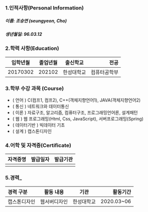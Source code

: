 ### 1.__인적사항(Personal Information)__

##### 이름: 조승연 (seungyeon, Cho)
##### 생년월일: 96.03.12

### 2.__학력 사항(Education)__

|  <center>입학년월 </center> |  <center>졸업년월 </center>  |  <center>출신학교</center> | 전공 |
|:--------|:--------:|:--------:|--------:|
| <center>20170302</center> | <center>202102</center> | <center>한성대학교 </center> |<center>컴퓨터공학부 </center>  |


### 3.__학부 수강 과목 (Course)__

* ( 언어 ) C(컴프1, 컴프2), C++(객체지향언어1), JAVA(객체지향언어2)
* ( 통신 ) 네트워크와 데이터통신
* ( 이론 ) 자료구조, 알고리즘, 컴퓨터구조, 프로그래밍언어론, 설계패턴
* ( 웹 ) 웹 프로그래밍(Html, Css, JavaScript), 서버프로그래밍(Spring)
* ( 데이터기반 ) 빅데이터 기초
* ( 설계 ) 캡스톤디자인

### 4.__어학 및 자격증(Certificate)__

| 자격증명 | 발급일자 | 발급기관 |
|:----|:----:|----:|
|  |  |  |

### 5.__경력___ 

| 경력 구분 | 활동 내용 | 기관 | 활동기간 |
|:----|:----:|:----:|----:|
| 캡스톤디자인 | 웹서버디자인 | 한성대학교 | 2020.03~06  |



